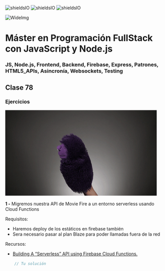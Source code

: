 ![shieldsIO](https://img.shields.io/github/issues/Fictizia/Master-en-programacion-fullstack-con-JavaScript-y-Node.js_ed3.svg)
![shieldsIO](https://img.shields.io/github/forks/Fictizia/Master-en-programacion-fullstack-con-JavaScript-y-Node.js_ed3.svg)
![shieldsIO](https://img.shields.io/github/stars/Fictizia/Master-en-programacion-fullstack-con-JavaScript-y-Node.js_ed3.svg)

![WideImg](http://fictizia.com/img/github/Fictizia-plan-estudios-github.jpg)

# Máster en Programación FullStack con JavaScript y Node.js
### JS, Node.js, Frontend, Backend, Firebase, Express, Patrones, HTML5_APIs, Asincronía, Websockets, Testing

## Clase 78

### Ejercicios

![gif](../assets/clase78/844d4893-63f2-48f8-8192-bcba82d5661c.gif)


**1 -** Migremos nuestra API de Movie Fire a un entorno serverless usando Cloud Functions

Requisitos:
- Haremos deploy de los estáticos en firebase también
- Sera necesario pasar al plan Blaze para poder llamadas fuera de la red

Recursos:
- [Building A “Serverless” API using Firebase Cloud Functions.](https://codeburst.io/building-a-serverless-api-using-firebase-cloud-functions-e5a6be42144c)

```javascript
    // Tu solución
```